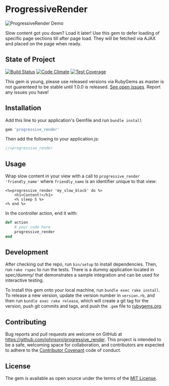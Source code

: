 # ProgressiveRender

![ProgressiveRender Demo](http://g.recordit.co/s4EYYte2sC.gif)

Slow content got you down? Load it later! Use this gem to defer loading of specific page sections till after page load. They will be fetched via AJAX and placed on the page when ready.

## State of Project
[![Build Status](https://travis-ci.org/johnsonj/progressive_render.svg?branch=master)](https://travis-ci.org/johnsonj/progressive_render) [![Code Climate](https://codeclimate.com/github/johnsonj/progressive_load/badges/gpa.svg)](https://codeclimate.com/github/johnsonj/progressive_load) [![Test Coverage](https://codeclimate.com/github/johnsonj/progressive_load/badges/coverage.svg)](https://codeclimate.com/github/johnsonj/progressive_load/coverage)

This gem is young, please use released versions via RubyGems as master is not guarenteed to be stable until 1.0.0 is released. [See open issues](https://github.com/johnsonj/progressive_render/issues). Report any issues you have!

## Installation

Add this line to your application's Gemfile and run `bundle install`

```ruby
gem 'progressive_render'
```

Then add the following to your application.js:

```javascript
//=progressive_render
```

## Usage

Wrap slow content in your view with a call to `progressive_render 'friendly_name'` where `friendly_name` is an identifier unique to that view:

```erb
<%=progressive_render 'my_slow_block' do %>
	<h1>Content!</h1>
	<% sleep 5 %>
<% end %>
```

In the controller action, end it with:

```ruby
def action
    # your code here
    progressive_render
end
```

## Development

After checking out the repo, run `bin/setup` to install dependencies. Then, run `rake rspec` to run the tests. There is a dummy application located in spec/dummy/ that demonstrates a sample integration and can be used for interactive testing.

To install this gem onto your local machine, run `bundle exec rake install`. To release a new version, update the version number in `version.rb`, and then run `bundle exec rake release`, which will create a git tag for the version, push git commits and tags, and push the `.gem` file to [rubygems.org](https://rubygems.org).

## Contributing

Bug reports and pull requests are welcome on GitHub at https://github.com/johnsonj/progressive_render. This project is intended to be a safe, welcoming space for collaboration, and contributors are expected to adhere to the [Contributor Covenant](http://contributor-covenant.org) code of conduct.

## License

The gem is available as open source under the terms of the [MIT License](http://opensource.org/licenses/MIT).
